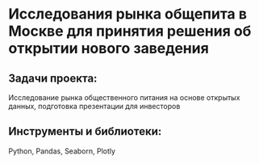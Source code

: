 # Исследования рынка общепита в Москве для принятия решения об открытии нового заведения
## Задачи проекта:
Исследование рынка общественного питания на основе открытых данных, подготовка презентации для инвесторов

## Инструменты и библиотеки: 
Python, Pandas, Seaborn, Plotly